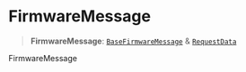 # FirmwareMessage

> **FirmwareMessage**: [`BaseFirmwareMessage`](reference/interfaces/BaseFirmwareMessage.md) & [`RequestData`](../interfaces/RequestData.md)

FirmwareMessage
